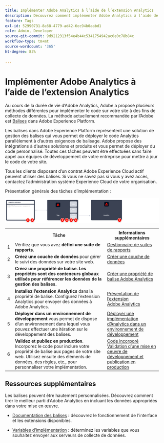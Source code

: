 ```yaml
---
title: Implémenter Adobe Analytics à l’aide de l’extension Analytics
description: Découvrez comment implémenter Adobe Analytics à l’aide de balises et de l’extension Analytics.
feature: Tags
exl-id: 52990731-8a68-4779-ad42-6ec94b0aabd1
role: Admin, Developer
source-git-commit: 9d9212313f54e4b44c5341754942ac0e0c78b84c
workflow-type: tm+mt
source-wordcount: '365'
ht-degree: 83%

---
```


# Implémenter Adobe Analytics à l’aide de l’extension Analytics

Au cours de la durée de vie d’Adobe Analytics, Adobe a proposé plusieurs méthodes différentes pour implémenter le code sur votre site à des fins de collecte de données. La méthode actuellement recommandée par l’Adobe est [Balises](https://experienceleague.adobe.com/docs/experience-platform/tags/home.html?lang=fr) dans Adobe Experience Platform.

Les balises dans Adobe Experience Platform représentent une solution de gestion des balises qui vous permet de déployer le code Analytics parallèlement à d’autres exigences de balisage. Adobe propose des intégrations à d’autres solutions et produits et vous permet de déployer du code personnalisé. Toutes ces tâches peuvent être effectuées sans faire appel aux équipes de développement de votre entreprise pour mettre à jour le code de votre site.

Tous les clients disposant d’un contrat Adobe Experience Cloud actif peuvent utiliser des balises. Si vous ne savez pas si vous y avez accès, contactez l’administration système Experience Cloud de votre organisation.

Présentation générale des tâches d’implémentation :



![Comment mettre en oeuvre Adobe Analytics à l’aide du workflow d’extension Analytics, comme décrit dans cette section.](../assets/analytics-extension-annotated.png)

<table style="width:100%">

<tr>
<th style="width:5%"></th><th style="width:60%"><b>Tâche</b></th><th style="width:35%"><b>Informations supplémentaires</b></th>
</tr>

<tr>
<td> 1</td>
<td>Vérifiez que vous avez <b>défini une suite de rapports</b>.</td>
<td><a href="../../admin/admin/c-manage-report-suites/report-suites-admin.md">Gestionnaire de suites de rapports</a></td>
</tr>

<tr>
<td>2</td>
<td><b>Créez une couche de données</b> pour gérer le suivi des données sur votre site web.</td>
<td>
<a href="../prepare/data-layer.md">Créer une couche de données</a>
</td>
</tr>

<tr>
<td>3</td>
<td><b><b>Créez une propriété de balise</b>. Les propriétés sont des conteneurs globaux utilisés pour référencer les données de la gestion des balises.</td>
<td><a href="../launch/create-analytics-property.md">Créer une propriété de balise Adobe Analytics</a></td>
</tr>

<tr>
<td>4</td><td><b>Installez l’extension Analytics</b> dans la propriété de balise. Configurez l’extension Analytics pour envoyer des données à Adobe Analytics.</td>
<td><a href="https://experienceleague.adobe.com/docs/experience-platform/tags/extensions/client/analytics/overview.html?lang=fr">Présentation de lʼextension Adobe Analytics</a></td>
</tr>

<tr>
<td>5</td>
<td><b>Déployer dans un environnement de développement</b> vous permet de dispose d’un environnement dans lequel vous pouvez effectuer une itération sur le développement des balises.</td>
<td><a href="./deploy-dev.md">Déployer une implémentation d’Analytics dans un environnement de développement</td>
</tr>

<tr>
<td>6</td> 
<td><b>Validez et publiez en production</b>. Incorporez le code pour inclure votre propriété de balise aux pages de votre site web. Utilisez ensuite des éléments de données, des règles, etc., pour personnaliser votre implémentation.</td>
<td><a href="https://experienceleague.adobe.com/docs/experience-platform/tags/publish/environments/environments.html?lang=en#embed-code">Code incorporé</a><br/><a href="./validate-publish-prod.md">Validation d’une mise en oeuvre de développement et publication en production</a></td>
</tr>

</table>

## Ressources supplémentaires

Les balises peuvent être hautement personnalisées. Découvrez comment tirer le meilleur parti d’Adobe Analytics en incluant les données appropriées dans votre mise en œuvre.

- [Documentation des balises](https://experienceleague.adobe.com/docs/experience-platform/tags/home.html?lang=fr#) : découvrez le fonctionnement de l’interface et les extensions disponibles.

- [Variables d’implémentation](../vars/overview.md) : déterminez les variables que vous souhaitez envoyer aux serveurs de collecte de données.
